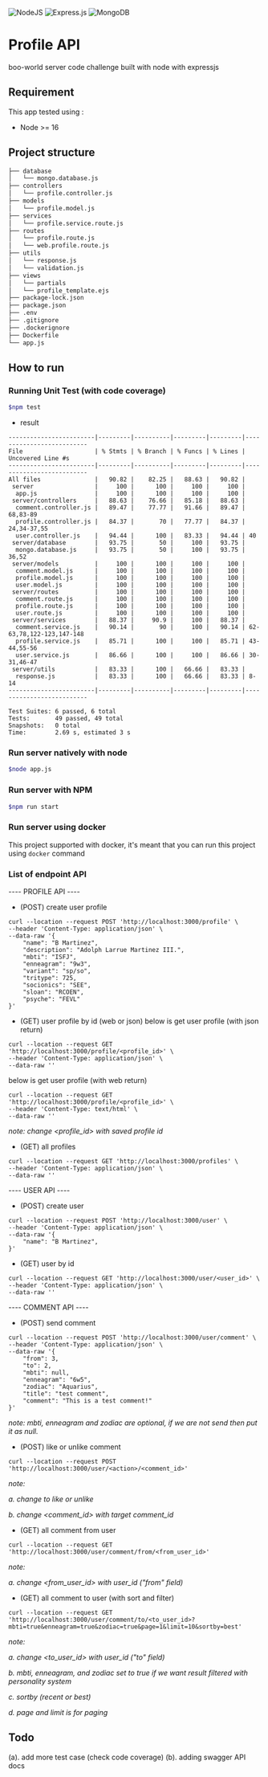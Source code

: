 ![NodeJS](https://img.shields.io/badge/node.js-6DA55F?style=for-the-badge&logo=node.js&logoColor=white)
![Express.js](https://img.shields.io/badge/express.js-%23404d59.svg?style=for-the-badge&logo=express&logoColor=%2361DAFB)
![MongoDB](https://img.shields.io/badge/MongoDB-%234ea94b.svg?style=for-the-badge&logo=mongodb&logoColor=white)

# Profile API
boo-world server code challenge built with node with expressjs

## Requirement
This app tested using :
* Node >= 16


## Project structure
```markdown
├── database
│   └── mongo.database.js
├── controllers
│   └── profile.controller.js
├── models
│   └── profile.model.js
├── services
│   └── profile.service.route.js
├── routes
│   └── profile.route.js
│   └── web.profile.route.js
├── utils
│   └── response.js
│   └── validation.js
├── views
│   └── partials
│   └── profile_template.ejs
├── package-lock.json
├── package.json
├── .env
├── .gitignore
├── .dockerignore
├── Dockerfile
└── app.js

```

## How to run
### Running Unit Test (with code coverage)
```bash
$npm test
```
* result
```shell
------------------------|---------|----------|---------|---------|--------------------------
File                    | % Stmts | % Branch | % Funcs | % Lines | Uncovered Line #s        
------------------------|---------|----------|---------|---------|--------------------------
All files               |   90.82 |    82.25 |   88.63 |   90.82 |                          
 server                 |     100 |      100 |     100 |     100 |                          
  app.js                |     100 |      100 |     100 |     100 |                          
 server/controllers     |   88.63 |    76.66 |   85.18 |   88.63 |                          
  comment.controller.js |   89.47 |    77.77 |   91.66 |   89.47 | 68,83-89                 
  profile.controller.js |   84.37 |       70 |   77.77 |   84.37 | 24,34-37,55              
  user.controller.js    |   94.44 |      100 |   83.33 |   94.44 | 40                       
 server/database        |   93.75 |       50 |     100 |   93.75 |                          
  mongo.database.js     |   93.75 |       50 |     100 |   93.75 | 36,52                    
 server/models          |     100 |      100 |     100 |     100 |                          
  comment.model.js      |     100 |      100 |     100 |     100 |                          
  profile.model.js      |     100 |      100 |     100 |     100 |                          
  user.model.js         |     100 |      100 |     100 |     100 |                          
 server/routes          |     100 |      100 |     100 |     100 |                          
  comment.route.js      |     100 |      100 |     100 |     100 |                          
  profile.route.js      |     100 |      100 |     100 |     100 |                          
  user.route.js         |     100 |      100 |     100 |     100 |                          
 server/services        |   88.37 |     90.9 |     100 |   88.37 |                          
  comment.service.js    |   90.14 |       90 |     100 |   90.14 | 62-63,78,122-123,147-148 
  profile.service.js    |   85.71 |      100 |     100 |   85.71 | 43-44,55-56              
  user.service.js       |   86.66 |      100 |     100 |   86.66 | 30-31,46-47              
 server/utils           |   83.33 |      100 |   66.66 |   83.33 |                          
  response.js           |   83.33 |      100 |   66.66 |   83.33 | 8-14                     
------------------------|---------|----------|---------|---------|--------------------------

Test Suites: 6 passed, 6 total
Tests:       49 passed, 49 total
Snapshots:   0 total
Time:        2.69 s, estimated 3 s
```


### Run server natively with node
```bash
$node app.js
```

### Run server with NPM
```bash
$npm run start
```

### Run server using docker
This project supported with docker, it's meant that you can run this project using `docker` command


### List of endpoint API

---- PROFILE API ----

* (POST) create user profile
```curl
curl --location --request POST 'http://localhost:3000/profile' \
--header 'Content-Type: application/json' \
--data-raw '{
    "name": "B Martinez",
    "description": "Adolph Larrue Martinez III.",
    "mbti": "ISFJ",
    "enneagram": "9w3",
    "variant": "sp/so",
    "tritype": 725,
    "socionics": "SEE",
    "sloan": "RCOEN",
    "psyche": "FEVL"
}'
```

* (GET) user profile by id (web or json)
below is get user profile (with json return)
```curl 
curl --location --request GET 'http://localhost:3000/profile/<profile_id>' \
--header 'Content-Type: application/json' \
--data-raw ''

```

below is get user profile (with web return)
```curl 
curl --location --request GET 'http://localhost:3000/profile/<profile_id>' \
--header 'Content-Type: text/html' \
--data-raw ''

```
_note: change <profile_id> with saved profile id_

* (GET) all profiles
```curl 
curl --location --request GET 'http://localhost:3000/profiles' \
--header 'Content-Type: application/json' \
--data-raw ''

```

---- USER API ----

* (POST) create user
```curl
curl --location --request POST 'http://localhost:3000/user' \
--header 'Content-Type: application/json' \
--data-raw '{
    "name": "B Martinez",
}'
```

* (GET) user by id
```curl 
curl --location --request GET 'http://localhost:3000/user/<user_id>' \
--header 'Content-Type: application/json' \
--data-raw ''

```

---- COMMENT API ----

* (POST) send comment
```curl 
curl --location --request POST 'http://localhost:3000/user/comment' \
--header 'Content-Type: application/json' \
--data-raw '{
    "from": 3,
    "to": 2,
    "mbti": null,
    "enneagram": "6w5",
    "zodiac": "Aquarius",
    "title": "test comment",
    "comment": "This is a test comment!"
}'
```
_note: mbti, enneagram and zodiac are optional, if we are not send then put it as null._

* (POST) like or unlike comment
```curl 
curl --location --request POST 'http://localhost:3000/user/<action>/<comment_id>'
```
_note:_ 

_a. change <action> to like or unlike_

_b. change <comment_id> with target comment_id_


* (GET) all comment from user
```curl
curl --location --request GET 'http://localhost:3000/user/comment/from/<from_user_id>'
```
_note:_

_a. change <from_user_id> with user_id ("from" field)_


* (GET) all comment to user (with sort and filter)
```curl
curl --location --request GET 'http://localhost:3000/user/comment/to/<to_user_id>?mbti=true&enneagram=true&zodiac=true&page=1&limit=10&sortby=best'
```

_note:_ 

_a. change <to_user_id> with user_id ("to" field)_  

_b. mbti, enneagram, and zodiac set to true if we want result filtered with personality system_

_c. sortby (recent or best)_

_d. page and limit is for paging_

## Todo
(a). add more test case (check code coverage)
(b). adding swagger API docs
